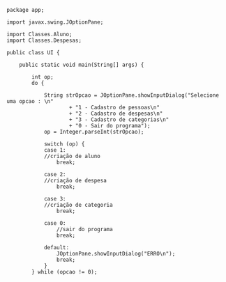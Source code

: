     package app;
    
	import javax.swing.JOptionPane;	

	import Classes.Aluno;
    import Classes.Despesas;

	public class UI {
		
		public static void main(String[] args) {
			
			int op;
			do { 

				String strOpcao = JOptionPane.showInputDialog("Selecione uma opcao : \n"
						+ "1 - Cadastro de pessoas\n"
						+ "2 - Cadastro de despesas\n"
						+ "3 - Cadastro de categorias\n"
						+ "0 - Sair do programa");
				op = Integer.parseInt(strOpcao);

				switch (op) {
				case 1:
                //criação de aluno
					break;

				case 2:
                //criação de despesa
					break;

				case 3: 
                //criação de categoria
					break;

				case 0: 
					//sair do programa
					break;

				default:
					JOptionPane.showInputDialog("ERRO\n");
					break;
				}
			} while (opcao != 0);
